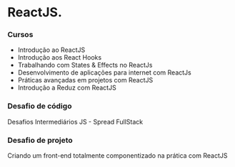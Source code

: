 # ReactJS.

### Cursos
 * Introdução ao ReactJS
 * Introdução aos React Hooks
 * Trabalhando com States & Effects no ReactJs
 * Desenvolvimento de aplicações para internet com ReactJs
 * Práticas avançadas em projetos com ReactJS
 * Introdução a Reduz com ReactJS

### Desafio de código
Desafios Intermediários JS - Spread FullStack

### Desafio de projeto
Criando um front-end totalmente componentizado na prática com ReactJS
